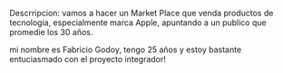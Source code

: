 Descrripcion: vamos a hacer un Market Place que venda productos de tecnologia, especialmente marca Apple, apuntando a un publico que promedie los 30 años.

mi nombre es Fabricio Godoy, tengo 25 años y estoy bastante entuciasmado con el proyecto integrador!